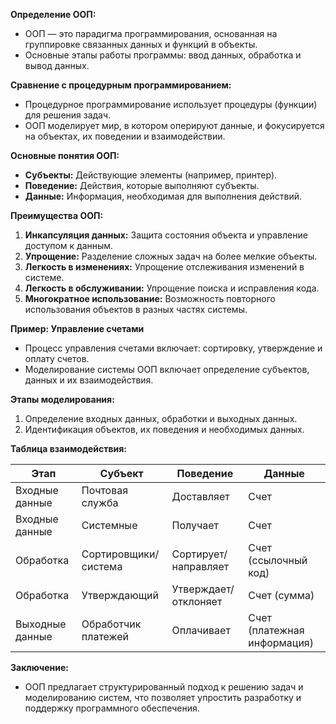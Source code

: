 **Определение ООП:**

- ООП — это парадигма программирования, основанная на группировке связанных данных и функций в объекты.
- Основные этапы работы программы: ввод данных, обработка и вывод данных.

**Сравнение с процедурным программированием:**

- Процедурное программирование использует процедуры (функции) для решения задач.
- ООП моделирует мир, в котором оперируют данные, и фокусируется на объектах, их поведении и взаимодействии.

**Основные понятия ООП:**

- **Субъекты:** Действующие элементы (например, принтер).
- **Поведение:** Действия, которые выполняют субъекты.
- **Данные:** Информация, необходимая для выполнения действий.

**Преимущества ООП:**

1. **Инкапсуляция данных:** Защита состояния объекта и управление доступом к данным.
2. **Упрощение:** Разделение сложных задач на более мелкие объекты.
3. **Легкость в изменениях:** Упрощение отслеживания изменений в системе.
4. **Легкость в обслуживании:** Упрощение поиска и исправления кода.
5. **Многократное использование:** Возможность повторного использования объектов в разных частях системы.

**Пример: Управление счетами**

- Процесс управления счетами включает: сортировку, утверждение и оплату счетов.
- Моделирование системы ООП включает определение субъектов, данных и их взаимодействия.

**Этапы моделирования:**

1. Определение входных данных, обработки и выходных данных.
2. Идентификация объектов, их поведения и необходимых данных.

**Таблица взаимодействия:**

|Этап|Субъект|Поведение|Данные|
|---|---|---|---|
|Входные данные|Почтовая служба|Доставляет|Счет|
|Входные данные|Системные|Получает|Счет|
|Обработка|Сортировщики/система|Сортирует/направляет|Счет (ссылочный код)|
|Обработка|Утверждающий|Утверждает/отклоняет|Счет (сумма)|
|Выходные данные|Обработчик платежей|Оплачивает|Счет (платежная информация)|

**Заключение:**

- ООП предлагает структурированный подход к решению задач и моделированию систем, что позволяет упростить разработку и поддержку программного обеспечения.
